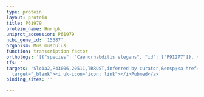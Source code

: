 ```yaml
---
type: protein
layout: protein
title: P61979
protein_name: Hnrnpk
uniprot_accession: P61979
ncbi_gene_id: '15387'
organism: Mus musculus
function: transcription factor
orthologs: '[{"species": "Caenorhabditis elegans", "id": ["P91277"]}, {"species": "Homo sapiens", "id": ["P61978"]}, {"species": "Rattus norvegicus", "id": ["Q5D059"]}]'
tfs: ''
targets: 'Slc1a2,P43006,20511,TRRUST,inferred by curator,&ensp;<a href="https://www.ncbi.nlm.nih.gov/pubmed/?term=19323997%5Buid%5D+OR+29087512%5Buid%5D"
  target="_blank"><i uk-icon="icon: link"></i>Pubmed</a>'
binding_sites: ''

---
```

